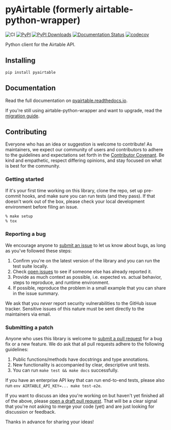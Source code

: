 # pyAirtable (formerly airtable-python-wrapper)

![CI](https://github.com/gtalarico/pyairtable/actions/workflows/test_lint_deploy.yml/badge.svg)
[![PyPI](https://img.shields.io/pypi/v/pyairtable.svg)](https://pypi.org/project/pyairtable/)
[![PyPI Downloads](https://img.shields.io/pypi/dm/pyairtable.svg?label=downloads)](https://pypi.org/project/pyairtable/)
[![Documentation Status](https://readthedocs.org/projects/pyairtable/badge/?version=latest)](http://pyairtable.readthedocs.io/en/latest/?badge=latest)
[![codecov](https://codecov.io/gh/gtalarico/pyairtable/branch/main/graph/badge.svg?token=askmZgmMoV)](https://codecov.io/gh/gtalarico/pyairtable)

Python client for the Airtable API.

## Installing

```
pip install pyairtable
```

## Documentation

Read the full documentation on [pyairtable.readthedocs.io](https://pyairtable.readthedocs.io/en/latest/getting-started.html).

If you're still using airtable-python-wrapper and want to upgrade, read the [migration guide](https://pyairtable.readthedocs.io/en/latest/migrations.html).

## Contributing

Everyone who has an idea or suggestion is welcome to contribute! As maintainers, we expect our community of users and contributors to adhere to the guidelines and expectations set forth in the [Contributor Covenant](https://www.contributor-covenant.org/version/2/1/code_of_conduct/). Be kind and empathetic, respect differing opinions, and stay focused on what is best for the community.

### Getting started

If it's your first time working on this library, clone the repo, set up pre-commit hooks, and make sure you can run tests (and they pass). If that doesn't work out of the box, please check your local development environment before filing an issue.

```sh
% make setup
% tox
```

### Reporting a bug

We encourage anyone to [submit an issue](https://github.com/gtalarico/pyairtable/issues/new) to let us know about bugs, as long as you've followed these steps:

1. Confirm you're on the latest version of the library and you can run the test suite locally.
2. Check [open issues](https://github.com/gtalarico/pyairtable/issues) to see if someone else has already reported it.
3. Provide as much context as possible, i.e. expected vs. actual behavior, steps to reproduce, and runtime environment.
4. If possible, reproduce the problem in a small example that you can share in the issue summary.

We ask that you _never_ report security vulnerabilities to the GitHub issue tracker. Sensitive issues of this nature must be sent directly to the maintainers via email.

### Submitting a patch

Anyone who uses this library is welcome to [submit a pull request](https://github.com/gtalarico/pyairtable/pulls) for a bug fix or a new feature. We do ask that all pull requests adhere to the following guidelines:

1. Public functions/methods have docstrings and type annotations.
2. New functionality is accompanied by clear, descriptive unit tests.
3. You can run `make test && make docs` successfully.

If you have an enterprise API key that can run end-to-end tests, please also run `env AIRTABLE_API_KEY=... make test-e2e`.

If you want to discuss an idea you're working on but haven't yet finished all of the above, please [open a draft pull request](https://docs.github.com/en/pull-requests/collaborating-with-pull-requests/proposing-changes-to-your-work-with-pull-requests/about-pull-requests#draft-pull-requests). That will be a clear signal that you're not asking to merge your code (yet) and are just looking for discussion or feedback.

Thanks in advance for sharing your ideas!
